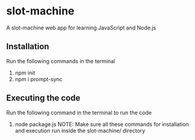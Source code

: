 # slot-machine
A slot-machine web app for learning JavaScript and Node.js

## Installation
Run the following commands in the terminal
1. npm init
2. npm i prompt-sync

## Executing the code
Run the following command in the terminal to run the code
1. node package.js
NOTE: Make sure all these commands for installation and execution run inside the slot-machine/ directory
